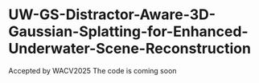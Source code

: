 # UW-GS-Distractor-Aware-3D-Gaussian-Splatting-for-Enhanced-Underwater-Scene-Reconstruction
Accepted by WACV2025
The code is coming soon
